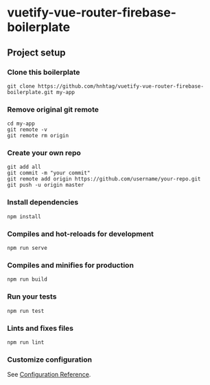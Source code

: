 # vuetify-vue-router-firebase-boilerplate

## Project setup

### Clone this boilerplate
```
git clone https://github.com/hnhtag/vuetify-vue-router-firebase-boilerplate.git my-app
```

### Remove original git remote
```
cd my-app
git remote -v
git remote rm origin
```

### Create your own repo
```
git add all
git commit -m "your commit"
git remote add origin https://github.com/username/your-repo.git
git push -u origin master
```

### Install dependencies
```
npm install
```

### Compiles and hot-reloads for development
```
npm run serve
```

### Compiles and minifies for production
```
npm run build
```

### Run your tests
```
npm run test
```

### Lints and fixes files
```
npm run lint
```

### Customize configuration
See [Configuration Reference](https://cli.vuejs.org/config/).
